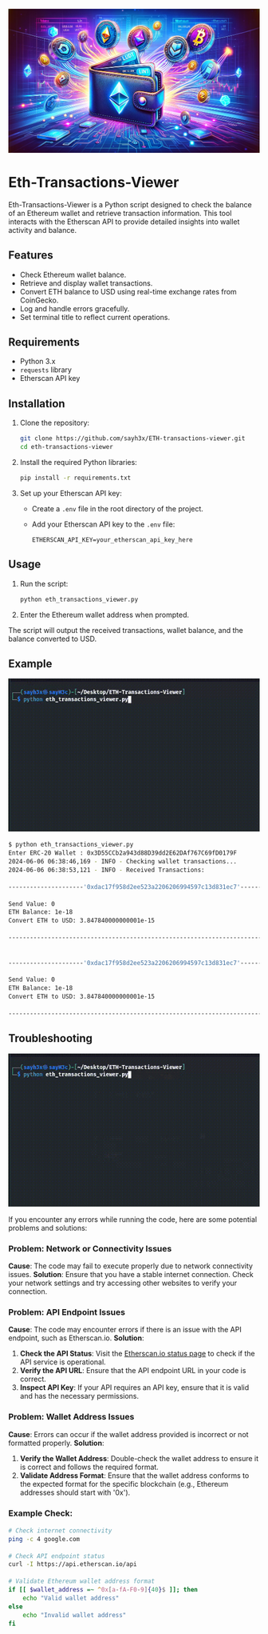 <p align="center">
  <img src="https://raw.githubusercontent.com/sayh3x/ETH-Transactions-Viewer/main/assets/main.webp" style="max-width: 100%; height: auto;" alt="Main logo">
</p>

# Eth-Transactions-Viewer

Eth-Transactions-Viewer is a Python script designed to check the balance of an Ethereum wallet and retrieve transaction information. This tool interacts with the Etherscan API to provide detailed insights into wallet activity and balance.

## Features

- Check Ethereum wallet balance.
- Retrieve and display wallet transactions.
- Convert ETH balance to USD using real-time exchange rates from CoinGecko.
- Log and handle errors gracefully.
- Set terminal title to reflect current operations.

## Requirements

- Python 3.x
- `requests` library
- Etherscan API key

## Installation

1. Clone the repository:

    ```bash
    git clone https://github.com/sayh3x/ETH-transactions-viewer.git
    cd eth-transactions-viewer
    ```

2. Install the required Python libraries:

    ```bash
    pip install -r requirements.txt
    ```

3. Set up your Etherscan API key:

    - Create a `.env` file in the root directory of the project.
    - Add your Etherscan API key to the `.env` file:

      ```env
      ETHERSCAN_API_KEY=your_etherscan_api_key_here
      ```

## Usage

1. Run the script:

    ```bash
    python eth_transactions_viewer.py
    ```

2. Enter the Ethereum wallet address when prompted.

The script will output the received transactions, wallet balance, and the balance converted to USD.

## Example

![Run](https://raw.githubusercontent.com/sayh3x/ETH-Transactions-Viewer/main/assets/work.gif)

```bash
$ python eth_transactions_viewer.py
Enter ERC-20 Wallet : 0x3D55CCb2a943d88D39dd2E62DAf767C69fD0179F
2024-06-06 06:38:46,169 - INFO - Checking wallet transactions...
2024-06-06 06:38:53,121 - INFO - Received Transactions:

---------------------'0xdac17f958d2ee523a2206206994597c13d831ec7'--------------------

Send Value: 0
ETH Balance: 1e-18
Convert ETH to USD: 3.847840000000001e-15

------------------------------------------------------------------------------------


---------------------'0xdac17f958d2ee523a2206206994597c13d831ec7'--------------------

Send Value: 0
ETH Balance: 1e-18
Convert ETH to USD: 3.847840000000001e-15

------------------------------------------------------------------------------------
```

## Troubleshooting

![Error](https://raw.githubusercontent.com/sayh3x/ETH-Transactions-Viewer/main/assets/error.gif)

If you encounter any errors while running the code, here are some potential problems and solutions:

### Problem: Network or Connectivity Issues
**Cause**: The code may fail to execute properly due to network connectivity issues.
**Solution**: Ensure that you have a stable internet connection. Check your network settings and try accessing other websites to verify your connection.

### Problem: API Endpoint Issues
**Cause**: The code may encounter errors if there is an issue with the API endpoint, such as Etherscan.io.
**Solution**: 
1. **Check the API Status**: Visit the [Etherscan.io status page](https://etherscan.io) to check if the API service is operational.
2. **Verify the API URL**: Ensure that the API endpoint URL in your code is correct.
3. **Inspect API Key**: If your API requires an API key, ensure that it is valid and has the necessary permissions.

### Problem: Wallet Address Issues
**Cause**: Errors can occur if the wallet address provided is incorrect or not formatted properly.
**Solution**: 
1. **Verify the Wallet Address**: Double-check the wallet address to ensure it is correct and follows the required format.
2. **Validate Address Format**: Ensure that the wallet address conforms to the expected format for the specific blockchain (e.g., Ethereum addresses should start with '0x').

### Example Check:
```sh
# Check internet connectivity
ping -c 4 google.com

# Check API endpoint status
curl -I https://api.etherscan.io/api

# Validate Ethereum wallet address format
if [[ $wallet_address =~ ^0x[a-fA-F0-9]{40}$ ]]; then
    echo "Valid wallet address"
else
    echo "Invalid wallet address"
fi
